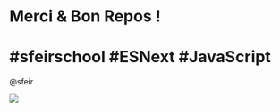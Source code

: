 <!-- .slide:-->

# Merci & Bon Repos !

# #sfeirschool #ESNext #JavaScript

@sfeir

![](./assets/images/g584c3d6eeb_1_179.png)

